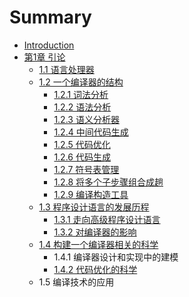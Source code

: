 # Summary

* [Introduction](README.md)
* [第1章 引论](chapter1.md)
  * [1.1 语言处理器](11-yu-yan-chu-li-qi.md)
  * [1.2 一个编译器的结构](12-yi-ge-bian-yi-qi-de-jie-gou.md)
    * [1.2.1 词法分析](12-yi-ge-bian-yi-qi-de-jie-gou/121-yu-fa-fen-xi.md)
    * [1.2.2 语法分析](12-yi-ge-bian-yi-qi-de-jie-gou/122-yu-fa-fen-xi.md)
    * [1.2.3 语义分析器](11-yu-yan-chu-li-qi/123-yu-yi-fen-xi-qi.md)
    * [1.2.4 中间代码生成](12-yi-ge-bian-yi-qi-de-jie-gou/124-zhong-jian-dai-ma-sheng-cheng.md)
    * [1.2.5 代码优化](12-yi-ge-bian-yi-qi-de-jie-gou/125-dai-ma-you-hua.md)
    * [1.2.6 代码生成](12-yi-ge-bian-yi-qi-de-jie-gou/126-dai-ma-sheng-cheng.md)
    * [1.2.7 符号表管理](12-yi-ge-bian-yi-qi-de-jie-gou/127-fu-hao-biao-guan-li.md)
    * [1.2.8 将多个子步骤组合成趟](12-yi-ge-bian-yi-qi-de-jie-gou/128-jiang-duo-ge-zi-bu-zou-zu-he-cheng-tang.md)
    * [1.2.9 编译构造工具](12-yi-ge-bian-yi-qi-de-jie-gou/129-bian-yi-gou-zao-gong-ju.md)
  * [1.3 程序设计语言的发展历程](13-cheng-xu-she-ji-yu-yan-de-fa-zhan-li-cheng.md)
    * [1.3.1 走向高级程序设计语言](13-cheng-xu-she-ji-yu-yan-de-fa-zhan-li-cheng/131-zou-xiang-gao-ji-cheng-xu-she-ji-yu-yan.md)
    * [1.3.2 对编译器的影响](13-cheng-xu-she-ji-yu-yan-de-fa-zhan-li-cheng/132-dui-bian-yi-qi-de-ying-xiang.md)
  * [1.4 构建一个编译器相关的科学](14-gou-jian-yi-ge-bian-yi-qi-xiang-guan-de-ke-xue.md)
    * 1.4.1 编译器设计和实现中的建模
    * [1.4.2 代码优化的科学](14-gou-jian-yi-ge-bian-yi-qi-xiang-guan-de-ke-xue/142-dai-ma-you-hua-de-ke-xue.md)
  * 1.5 编译技术的应用

